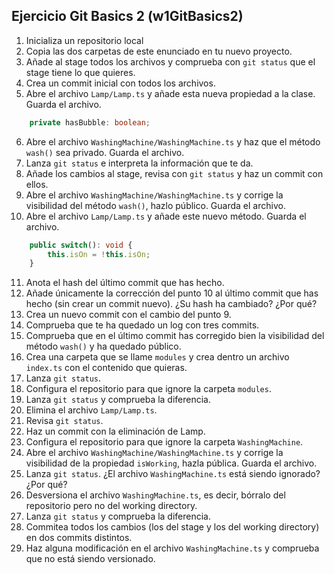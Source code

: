 ## Ejercicio Git Basics 2 (w1GitBasics2)

1. Inicializa un repositorio local
1. Copia las dos carpetas de este enunciado en tu nuevo proyecto.
1. Añade al stage todos los archivos y comprueba con `git status` que el stage tiene lo que quieres.
1. Crea un commit inicial con todos los archivos.
1. Abre el archivo `Lamp/Lamp.ts` y añade esta nueva propiedad a la clase. Guarda el archivo.

```typescript
    private hasBubble: boolean;
```

6. Abre el archivo `WashingMachine/WashingMachine.ts` y haz que el método `wash()` sea privado. Guarda el archivo.
1. Lanza `git status` e interpreta la información que te da.
1. Añade los cambios al stage, revisa con `git status` y haz un commit con ellos.
1. Abre el archivo `WashingMachine/WashingMachine.ts` y corrige la visibilidad del método `wash()`, hazlo público. Guarda el archivo.
1. Abre el archivo `Lamp/Lamp.ts` y añade este nuevo método. Guarda el archivo.

```typescript
    public switch(): void {
        this.isOn = !this.isOn;
    }
```

11. Anota el hash del último commit que has hecho.
1. Añade únicamente la corrección del punto 10 al último commit que has hecho (sin crear un commit nuevo). ¿Su hash ha cambiado? ¿Por qué?
1. Crea un nuevo commit con el cambio del punto 9.
1. Comprueba que te ha quedado un log con tres commits.
1. Comprueba que en el último commit has corregido bien la visibilidad del método `wash()` y ha quedado público.
1. Crea una carpeta que se llame `modules` y crea dentro un archivo `index.ts` con el contenido que quieras.
1. Lanza `git status`.
1. Configura el repositorio para que ignore la carpeta `modules`.
1. Lanza `git status` y comprueba la diferencia.
1. Elimina el archivo `Lamp/Lamp.ts`.
1. Revisa `git status`.
1. Haz un commit con la eliminación de Lamp.
1. Configura el repositorio para que ignore la carpeta `WashingMachine`.
1. Abre el archivo `WashingMachine/WashingMachine.ts` y corrige la visibilidad de la propiedad `isWorking`, hazla pública. Guarda el archivo.
1. Lanza `git status`. ¿El archivo `WashingMachine.ts` está siendo ignorado? ¿Por qué?
1. Desversiona el archivo `WashingMachine.ts`, es decir, bórralo del repositorio pero no del working directory.
1. Lanza `git status` y comprueba la diferencia.
1. Commitea todos los cambios (los del stage y los del working directory) en dos commits distintos.
1. Haz alguna modificación en el archivo `WashingMachine.ts` y comprueba que no está siendo versionado.
